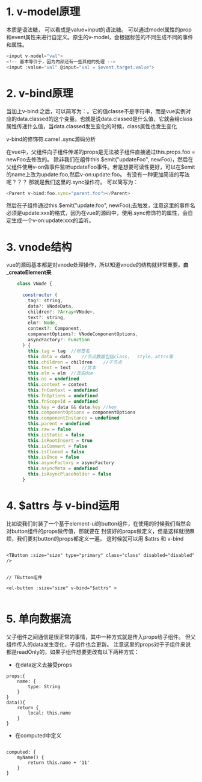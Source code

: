 # 1. v-model原理
本质是语法糖， 可以看成是value+input的语法糖。 可以通过model属性的prop和event属性来进行自定义。原生的v-model，会根据标签的不同生成不同的事件和属性。
```javascript
<input v-model="val">
<!-- 基本等价于，因为内部还有一些其他的处理 -->
<input :value="val" @input="val = $event.target.value">
```

# 2. v-bind原理
当加上v-bind:之后，可以简写为：。它的值classe不是字符串，而是vue实例对应的data.classed的这个变量。也就是说data.classed是什么值，它就会给class属性传递什么值，当data.classed发生变化的时候，class属性也发生变化

v-bind的修饰符.camel .sync源码分析

在vue中，父组件向子组件传递的props是无法被子组件直接通过this.props.foo = newFoo去修改的。
除非我们在组件this.$emit("updateFoo", newFoo)，然后在父组件使用v-on做事件监听updateFoo事件。若是想要可读性更好，可以在$emit的name上改为update:foo,然后v-on:update:foo。
有没有一种更加简洁的写法呢？？？
那就是我们这里的.sync操作符。
可以简写为：
```javascript
<Parent v-bind:foo.sync="parent.foo"></Parent>
```
然后在子组件通过this.$emit("update:foo", newFoo);去触发，注意这里的事件名必须是update:xxx的格式，因为在vue的源码中，使用.sync修饰符的属性，会自定生成一个v-on:update:xxx的监听。


# 3. vnode结构

vue的源码基本都是对vnode处理操作，所以知道vnode的结构就非常重要。**由_createElement来**
```javascript
	class VNode {
	
	  constructor (
	    tag?: string,
	    data?: VNodeData,
	    children?: ?Array<VNode>,
	    text?: string,
	    elm?: Node,
	    context?: Component,
	    componentOptions?: VNodeComponentOptions,
	    asyncFactory?: Function
	  ) {
	    this.tag = tag	//标签名
	    this.data = data	//节点数据包括class，	style，attrs等
	    this.children = children	//子节点
	    this.text = text	//文本
	    this.elm = elm	//真实dom
	    this.ns = undefined
	    this.context = context
	    this.fnContext = undefined
	    this.fnOptions = undefined
	    this.fnScopeId = undefined
	    this.key = data && data.key	//key
	    this.componentOptions = componentOptions
	    this.componentInstance = undefined
	    this.parent = undefined
	    this.raw = false
	    this.isStatic = false
	    this.isRootInsert = true
	    this.isComment = false
	    this.isCloned = false
	    this.isOnce = false
	    this.asyncFactory = asyncFactory
	    this.asyncMeta = undefined
	    this.isAsyncPlaceholder = false
	  }
```


# 4. $attrs 与 v-bind运用

比如说我们封装了一个基于element-ui的button组件，在使用的时候我们当然会对button组件的props做传值，那就要在
封装好的props做定义，但是这样就很麻烦，我们要对button的props都定义一遍， 这时候就可以用 $attrs 和 v-bind

```JS

<TButton :size="size" type="primary" class="class" disabled="disabled" />


// TButton组件

<el-button :size="size" v-bind="$attrs" >


```

# 5. 单向数据流

父子组件之间通信是很正常的事情，其中一种方式就是传入props给子组件。 但父组件传入的data发生变化，子组件也会更新。
注意这里的props对于子组件来说都是readOnly的，如果子组件想要更改有以下两种方式：

- 在data定义去接受props

```JS
props:{
	name: {   
		type: String
	}
}
data(){
	return {
		local: this.name
	}
}

```

- 在computed中定义

```JS

computed: {
	myName() {
		return this.name + '11'
	}
}

```